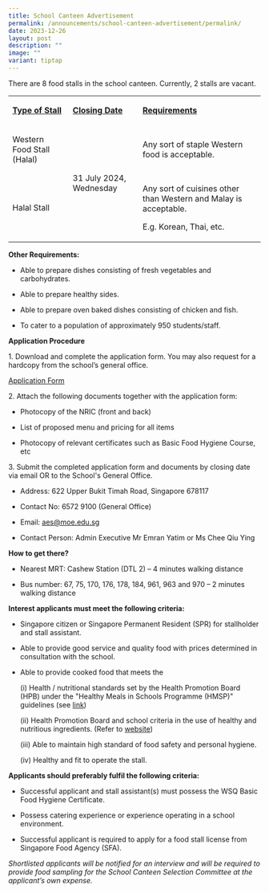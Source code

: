 ```yaml
---
title: School Canteen Advertisement
permalink: /announcements/school-canteen-advertisement/permalink/
date: 2023-12-26
layout: post
description: ""
image: ""
variant: tiptap
---
```

<p>There are 8 food stalls in the school canteen. Currently, 2 stalls are
vacant.</p>
<table style="minWidth: 75px">
<colgroup>
<col>
<col>
<col>
</colgroup>
<tbody>
<tr>
<td rowspan="1" colspan="1">
<p><strong><u>Type of Stall</u></strong>
</p>
</td>
<td rowspan="1" colspan="1">
<p><strong><u>Closing Date</u></strong>
</p>
</td>
<td rowspan="1" colspan="1">
<p><strong><u>Requirements</u></strong>
</p>
</td>
</tr>
<tr>
<td rowspan="1" colspan="1">
<p>Western Food Stall (Halal)</p>
</td>
<td rowspan="2" colspan="1">
<p>31 July 2024, Wednesday</p>
</td>
<td rowspan="1" colspan="1">
<p>Any sort of staple Western food is acceptable.</p>
</td>
</tr>
<tr>
<td rowspan="1" colspan="1">
<p>Halal Stall</p>
</td>
<td rowspan="1" colspan="1">
<p>Any sort of cuisines other than Western and Malay is acceptable.</p>
<p>E.g. Korean, Thai, etc.</p>
</td>
</tr>
</tbody>
</table>
<p><strong>Other Requirements:</strong>
</p>
<ul data-tight="true" class="tight">
<li>
<p>Able to prepare dishes consisting of fresh vegetables and carbohydrates.</p>
</li>
<li>
<p>Able to prepare healthy sides.</p>
</li>
<li>
<p>Able to prepare oven baked dishes consisting of chicken and fish.</p>
</li>
<li>
<p>To cater to a population of approximately 950 students/staff.</p>
</li>
</ul>
<p><strong>Application Procedure</strong>
</p>
<p>1. Download and complete the application form. You may also request for
a hardcopy from the school’s general office.</p>
<p><a href="/files/Canteen_Stall_Application.pdf" rel="noopener noreferrer nofollow" target="_blank">Application Form</a>
</p>
<p>2. Attach the following documents together with the application form:</p>
<ul data-tight="true" class="tight">
<li>
<p>Photocopy of the NRIC (front and back)</p>
</li>
<li>
<p>List of proposed menu and pricing for all items</p>
</li>
<li>
<p>Photocopy of relevant certificates such as Basic Food Hygiene Course,
etc</p>
</li>
</ul>
<p>3. Submit the completed application form and documents by closing date
via email OR to the School's General Office.</p>
<ul data-tight="true" class="tight">
<li>
<p>Address: 622 Upper Bukit Timah Road, Singapore 678117</p>
</li>
<li>
<p>Contact No: 6572 9100 (General Office)</p>
</li>
<li>
<p>Email: <a href="mailto:aes@moe.edu.sg" rel="noopener noreferrer nofollow" target="_blank">aes@moe.edu.sg</a>
</p>
</li>
<li>
<p>Contact Person: Admin Executive Mr Emran Yatim or Ms Chee Qiu Ying</p>
</li>
</ul>
<p><strong>How to get there?</strong>
</p>
<ul data-tight="true" class="tight">
<li>
<p>Nearest MRT: Cashew Station (DTL 2) – 4 minutes walking distance</p>
</li>
<li>
<p>Bus number: 67, 75, 170, 176, 178, 184, 961, 963 and 970 – 2 minutes walking
distance</p>
</li>
</ul>
<p><strong>Interest applicants must meet the following criteria:</strong>
</p>
<ul data-tight="true" class="tight">
<li>
<p>Singapore citizen or Singapore Permanent Resident (SPR) for stallholder
and stall assistant.</p>
</li>
<li>
<p>Able to provide good service and quality food with prices determined in
consultation with the school.</p>
</li>
<li>
<p>Able to provide cooked food that meets the</p>
<p>(i) Health / nutritional standards set by the Health Promotion Board (HPB)
under the "Healthy Meals in Schools Programme (HMSP)" guidelines (see
<a href="https://www.hpb.gov.sg/schools/school-programmes/healthy-meals-in-schools-programme" rel="noopener noreferrer nofollow" target="_blank">link</a>)</p>
<p>(ii) Health Promotion Board and school criteria in the use of healthy
and nutritious ingredients. (Refer to <a href="https://www.sfa.gov.sg/food-retail/food-hygiene-practices-guidelines/food-hygiene-practices-guidelines" rel="noopener noreferrer nofollow" target="_blank">website</a>)</p>
<p>(iii) Able to maintain high standard of food safety and personal hygiene.</p>
<p>(iv) Healthy and fit to operate the stall.</p>
</li>
</ul>
<p><strong>Applicants should preferably fulfil the following criteria:</strong>
</p>
<ul data-tight="true" class="tight">
<li>
<p>Successful applicant and stall assistant(s) must possess the WSQ Basic
Food Hygiene Certificate.</p>
</li>
<li>
<p>Possess catering experience or experience operating in a school environment.</p>
</li>
<li>
<p>Successful applicant is required to apply for a food stall license from
Singapore Food Agency (SFA).</p>
</li>
</ul>
<p><em>Shortlisted applicants will be notified for an interview and will be required to provide food sampling for the School Canteen Selection Committee at the applicant’s own expense.</em>
</p>